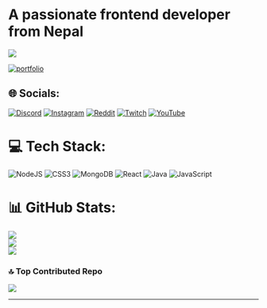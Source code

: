 # A passionate frontend developer from Nepal 
[![](https://visitcount.itsvg.in/api?id=cli3nterr&icon=0&color=12)](https://visitcount.itsvg.in)

[![portfolio](https://img.shields.io/badge/my_portfolio-000?style=for-the-badge&logo=ko-fi&logoColor=white)](https://clienterr.com/)


## 🌐 Socials:
[![Discord](https://img.shields.io/badge/Discord-%237289DA.svg?logo=discord&logoColor=white)](https://discord.gg/clienterrverse-1207374906296246282) [![Instagram](https://img.shields.io/badge/Instagram-%23E4405F.svg?logo=Instagram&logoColor=white)](https://instagram.com/clienterr_) [![Reddit](https://img.shields.io/badge/Reddit-%23FF4500.svg?logo=Reddit&logoColor=white)](https://reddit.com/user/clienterr) [![Twitch](https://img.shields.io/badge/Twitch-%239146FF.svg?logo=Twitch&logoColor=white)](https://twitch.tv/clienterr) [![YouTube](https://img.shields.io/badge/YouTube-%23FF0000.svg?logo=YouTube&logoColor=white)](https://youtube.com/@clienterr) 

# 💻 Tech Stack:
![NodeJS](https://img.shields.io/badge/node.js-6DA55F?style=for-the-badge&logo=node.js&logoColor=white) ![CSS3](https://img.shields.io/badge/css3-%231572B6.svg?style=for-the-badge&logo=css3&logoColor=white) ![MongoDB](https://img.shields.io/badge/MongoDB-%234ea94b.svg?style=for-the-badge&logo=mongodb&logoColor=white) ![React](https://img.shields.io/badge/react-%2320232a.svg?style=for-the-badge&logo=react&logoColor=%2361DAFB) ![Java](https://img.shields.io/badge/java-%23ED8B00.svg?style=for-the-badge&logo=openjdk&logoColor=white) ![JavaScript](https://img.shields.io/badge/javascript-%23323330.svg?style=for-the-badge&logo=javascript&logoColor=%23F7DF1E)
# 📊 GitHub Stats:
![](https://github-readme-stats.vercel.app/api?username=cli3nterr&theme=dark&hide_border=true&include_all_commits=true&count_private=true)<br/>
![](https://github-readme-streak-stats.herokuapp.com/?user=cli3nterr&theme=dark&hide_border=true)<br/>
![](https://github-readme-stats.vercel.app/api/top-langs/?username=cli3nterr&theme=dark&hide_border=true&include_all_commits=true&count_private=true&layout=compact)

### 🔝 Top Contributed Repo
![](https://github-contributor-stats.vercel.app/api?username=cli3nterr&limit=5&theme=dark&combine_all_yearly_contributions=true)

---



